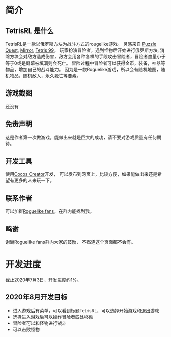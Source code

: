 


# 简介

## TetrisRL 是什么

TetrisRL是一款以俄罗斯方块为战斗方式的rougelike游戏。
灵感来自 [Puzzle Quest](https://en.wikipedia.org/wiki/Puzzle_Quest:_Challenge_of_the_Warlords), [Mirror](https://en.wikipedia.org/wiki/Tetris_99), [Tetris 99](https://en.wikipedia.org/wiki/Tetris_99)。
玩家扮演冒险者，遇到怪物后开始进行俄罗斯方块,
消除方块会对敌方造成伤害，敌方会用各种各样的手段攻击冒险者，冒险者血量小于等于0或是屏幕被填满则会死亡。
冒险过程中冒险者可以获得金币，装备，神器等物品，增加自己的战斗能力。
因为是一款Roguelike游戏，所以会有随机地图，随机物品，随机敌人，永久死亡等要素。

## 游戏截图

还没有

## 免责声明

这是作者第一次做游戏，能做出来就是巨大的成功，请不要对游戏质量有任何期待。

## 开发工具

使用[Cocos Creator](https://docs.cocos.com/creator/manual/zh/)开发，
可以发布到网页上，比较方便，如果能做出来还是希望有更多的人来玩一下。

## 联系作者

可以加群[Roguelike fans](https://jq.qq.com/?_wv=1027&k=im3NBLaJ)，在群内能找到我。

## 鸣谢

谢谢Roguelike fans群内大家的鼓励， 不然连这个页面都不会有。


# 开发进度

截止2020年7月3日，开发进度约1%。

## 2020年8月开发目标

- 进入游戏后有菜单，可以看到标题TetrisRL，可以选择开始游戏和退出游戏
- 选择进入游戏后可以操作冒险者四处移动
- 冒险者可以和怪物进行战斗
- 可以击败怪物








